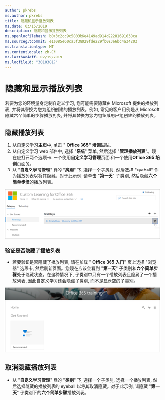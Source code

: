 ```yaml
---
author: pkrebs
ms.author: pkrebs
title: 隐藏和显示播放列表
ms.date: 02/15/2019
description: 隐藏和显示播放列表
ms.openlocfilehash: b0c3c2cc9c5803b6e4149ad914d22281691638ca
ms.sourcegitcommit: e10085e60ca3f38029fde229fb093e6bc4a34203
ms.translationtype: MT
ms.contentlocale: zh-CN
ms.lasthandoff: 02/19/2019
ms.locfileid: "30103817"
---
```

# <a name="hide-and-show-playlists"></a>隐藏和显示播放列表

若要为您的环境量身定制自定义学习, 您可能需要隐藏由 Microsoft 提供的播放列表, 并将其替换为您为组织创建的播放列表。例如, 常见的客户用例是从 Microsoft 隐藏六个简单的步骤播放列表, 并将其替换为您为组织或用户组创建的播放列表。 

## <a name="hide-a-playlist"></a>隐藏播放列表

1. 从自定义学习**主页**中, 单击 " **Office 365" 培训**磁贴。
2. 从自定义学习 web 部件中, 选择 "**系统**" 菜单, 然后选择 "**管理播放列表**"。现在应打开两个选项卡: 一个使用**自定义学习管理**页面;和一个使用**Office 365 培训**页面的。 
3. 从 "**自定义学习管理**" 页的 "**类别**" 下, 选择一个子类别, 然后选择 "eyeball" 作为播放列表以将其隐藏。对于此示例, 请单击 "**第一天**" 子类别, 然后隐藏**六个简单步骤**的播放列表。  

![cg-hideplaylist](media/cg-hideplaylist.png)

### <a name="verify-the-playlist-is-hidden"></a>验证是否隐藏了播放列表
- 若要验证是否隐藏了播放列表, 请在加载 " **Office 365 入门**" 页上选择 "浏览器" 选项卡, 然后刷新页面。您现在应该会看到 "**第一天**" 子类别和**六个简单步骤**处于隐藏状态。在这种情况下, 子类别中只有一个播放列表且隐藏了一个播放列表, 因此自定义学习还会隐藏子类别, 而不是显示空的子类别。 

![cg-hideplaylistrefresh](media/cg-hideplaylistrefresh.png)

## <a name="unhide-a-playlist"></a>取消隐藏播放列表

- 从 "**自定义学习管理**" 页的 "**类别**" 下, 选择一个子类别, 选择一个播放列表, 然后选择隐藏的播放列表的 eyeball 以将其取消隐藏。对于此示例, 请隐藏 "**第一天**" 子类别下的**六个简单步骤**播放列表。  

